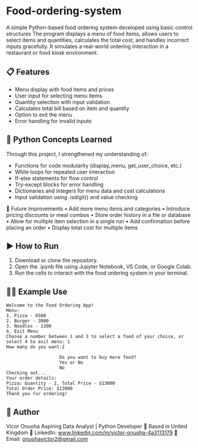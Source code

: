 # Food-ordering-system
A simple Python-based food ordering system developed using basic control structures
The program displays a menu of food items, allows users to select items and quantities, calculates the total cost, and handles incorrect inputs gracefully. It simulates a real-world ordering interaction in a restaurant or food kiosk environment.

## 📋 Features

- Menu display with food items and prices
- User input for selecting menu items
- Quantity selection with input validation
- Calculates total bill based on item and quantity
- Option to exit the menu
- Error handling for invalid inputs

## 🧠 Python Concepts Learned

Through this project, I strengthened my understanding of:

- Functions for code modularity (display_menu, get_user_choice, etc.)
- While loops for repeated user interaction
- If-else statements for flow control
- Try-except blocks for error handling
- Dictionaries and integers for menu data and cost calculations
- Input validation using .isdigit() and value checking
  
🔄 Future Improvements
	•	Add more menu items and categories
	•	Introduce pricing discounts or meal combos
	•	Store order history in a file or database
	•	Allow for multiple item selection in a single run
	•	Add confirmation before placing an order
	•	Display total cost for multiple items

## ▶ How to Run

1. Download or clone the repository.
2. Open the .ipynb file using Jupyter Notebook, VS Code, or Google Colab.
3. Run the cells to interact with the food ordering system in your terminal.

## 🧑‍💻 Example Use

```
Welcome to the Food Ordering App!
Menu:
1. Pizza - 6500
2. Burger - 3000
3. Noodles - 1300
4. Exit Menu
Choose a number between 1 and 3 to select a food of your choice, or select 4 to exit menu: 1
How many do you want:2

                    Do you want to buy more food?
                    Yes or No
                    No
Checking out...
Your order details:
Pizza: Quantity - 2, Total Price - $13000
Total Order Price: $13000
Thank you for ordering!
```

## 👤 Author

Vicor Onuoha
Aspiring Data Analyst | Python Developer
📍 Based in United Kingdom
🔗 LinkedIn: www.linkedin.com/in/victor-onuoha-4a3113179
📧 Email: onuohavictor2@gmail.com
